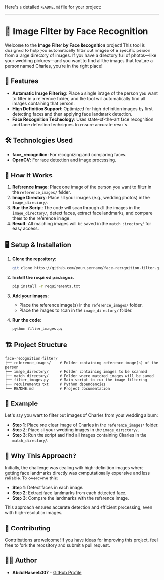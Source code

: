 Here's a detailed `README.md` file for your project:

---

# 📸 Image Filter by Face Recognition

Welcome to the **Image Filter by Face Recognition** project! This tool is designed to help you automatically filter out images of a specific person from a large directory of images. If you have a directory full of photos—like your wedding pictures—and you want to find all the images that feature a person named Charles, you're in the right place!

## 🚀 Features

- **Automatic Image Filtering**: Place a single image of the person you want to filter in a reference folder, and the tool will automatically find all images containing that person.
- **High Definition Support**: Optimized for high-definition images by first detecting faces and then applying face landmark detection.
- **Face Recognition Technology**: Uses state-of-the-art face recognition and face detection techniques to ensure accurate results.

## 🛠️ Technologies Used

- **face_recognition**: For recognizing and comparing faces.
- **OpenCV**: For face detection and image processing.

## 📝 How It Works

1. **Reference Image**: Place one image of the person you want to filter in the `reference_images/` folder.
2. **Image Directory**: Place all your images (e.g., wedding photos) in the `image_directory/`.
3. **Run the Script**: The code will scan through all the images in the `image_directory/`, detect faces, extract face landmarks, and compare them to the reference image.
4. **Result**: All matching images will be saved in the `match_directory/` for easy access.

## 🖥️ Setup & Installation

1. **Clone the repository**:
    ```bash
    git clone https://github.com/yourusername/face-recognition-filter.git
    ```
   
2. **Install the required packages**:
    ```bash
    pip install -r requirements.txt
    ```

3. **Add your images**:
    - Place the reference image(s) in the `reference_images/` folder.
    - Place the images to scan in the `image_directory/` folder.

4. **Run the code**:
    ```bash
    python filter_images.py
    ```

## 🏗️ Project Structure

```plaintext
face-recognition-filter/
├── reference_images/    # Folder containing reference image(s) of the person
├── image_directory/     # Folder containing images to be scanned
├── match_directory/     # Folder where matched images will be saved
├── filter_images.py     # Main script to run the image filtering
├── requirements.txt     # Python dependencies
└── README.md            # Project documentation
```

## 📂 Example

Let's say you want to filter out images of Charles from your wedding album:

- **Step 1**: Place one clear image of Charles in the `reference_images/` folder.
- **Step 2**: Place all your wedding images in the `image_directory/`.
- **Step 3**: Run the script and find all images containing Charles in the `match_directory/`.

## 🌟 Why This Approach?

Initially, the challenge was dealing with high-definition images where getting face landmarks directly was computationally expensive and less reliable. To overcome this:

- **Step 1**: Detect faces in each image.
- **Step 2**: Extract face landmarks from each detected face.
- **Step 3**: Compare the landmarks with the reference image.

This approach ensures accurate detection and efficient processing, even with high-resolution images.

## 🙌 Contributing

Contributions are welcome! If you have ideas for improving this project, feel free to fork the repository and submit a pull request.

## 🧑‍💻 Author

- **AbdulHaseeb007** - [GitHub Profile](https://github.com/yourusername)

